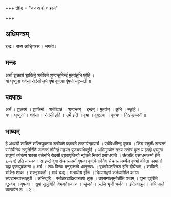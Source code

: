 +++
title = "०२ अर्चा शक्राय"

+++
## अधिमन्त्रम्
इन्द्रः। सव्य आङ्गिरसः। जगती।

## मन्त्रः
अर्चा॑ श॒क्राय॑ शा॒किने॒ शची॑वते शृ॒ण्वन्त॒मिन्द्रं॑ म॒हय॑न्न॒भि ष्टु॑हि ।  
यो धृ॒ष्णुना॒ शव॑सा॒ रोद॑सी उ॒भे वृषा॑ वृष॒त्वा वृ॑ष॒भो न्यृ॒ञ्जते॑ ॥

## पदपाठः
अर्च॑ । श॒क्राय॑ । शा॒किने॑ । शची॑ऽवते । शृ॒ण्वन्त॑म् । इन्द्र॑म् । म॒हय॑न् । अ॒भि । स्तु॒हि॒ ।  
यः । धृ॒ष्णुना॑ । शव॑सा । रोद॑सी॒ इति॑ । उ॒भे इति॑ । वृषा॑ । वृ॒ष॒ऽत्वा । वृ॒ष॒भः । नि॒ऽऋ॒ञ्जते॑ ॥

## भाष्यम्
हे अध्वर्यो शाकिने शक्तियुक्ताय शचीवते प्रज्ञावते शक्रायेन्द्रायार्च । एवंविधमिन्द्र पूजय । किंच स्तुतीः शृण्वन्तं समीचीनेयं स्तुतिरिति जानन्तं तमिन्द्रं महयन् पूजयन्नभिष्टुहि । अभिमुख्येन तस्य स्तोत्रं कुरु य इन्द्रो धृष्णुना शत्रूणां धर्षकेण शवसा बलेनोभे रोदसी द्यावापृथिव्यौ न्यृंजते नितरां प्रसाधयति । ऋंजतिः प्रसाधनकर्मा (नि ६-२१) इति यास्कः । स इन्द्रो वृषा सेचनसमर्थो वृषत्वा वृषत्वेनानेनैव सेचनसामर्थ्येन वृषभो वर्षिता कामानां यद्वा वृष्ट्युदकानां ॥ अर्च । शपः पित्त्वा दनुदात्तत्वे धातुस्वरः । द्व्यचोऽतस्तिङ इति दीर्घत्वम् । शाकिने । शक्तिः शाकः । शक्लृशक्तौ । भावे घञ् । मत्वर्थीय इनिः । क्रियाग्रहणं कर्तव्यमिति कर्मणः संप्रदानत्वाच्चतुर्थी । अभिष्वुहि । स्तौतेरदादित्वाच्छपो लुक् । उपसर्गात्सुनोतीति षत्वम् । ष्वुना ष्वुरिति ष्टुत्वम् । वृषत्वा । सुपां सुलुगिति विभक्तेराकारः । न्यृंजते । ऋजि भृजी भर्जनॆ । इदित्त्वान्नुम् । शपि प्राप्ते व्यत्ययेन शः ॥ २ ॥